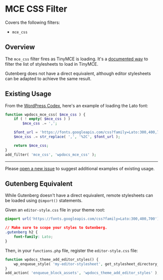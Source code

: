 # MCE CSS Filter

Covers the following filters:

* `mce_css`

## Overview

The `mce_css` filter fires as TinyMCE is loading. It's a [documented way](https://codex.wordpress.org/Plugin_API/Filter_Reference/mce_css) to filter the list of stylesheets to load in TinyMCE.

Gutenberg does not have a direct equivalent, although editor stylesheets can be adapted to achieve the same result.

## Existing Usage

From the [WordPress Codex](https://codex.wordpress.org/Plugin_API/Filter_Reference/mce_css), here's an example of loading the Lato font:

```php
function wpdocs_mce_css( $mce_css ) {
	if ( ! empty( $mce_css ) )
		$mce_css .= ',';

	$font_url = 'https://fonts.googleapis.com/css?family=Lato:300,400,700';
	$mce_css .= str_replace( ',', '%2C', $font_url );

	return $mce_css;
}
add_filter( 'mce_css', 'wpdocs_mce_css' );
```

---

Please [open a new issue](https://github.com/danielbachhuber/gutenberg-migration-guide/issues) to suggest additional examples of existing usage.

## Gutenberg Equivalent

While Gutenberg doesn't have a direct equivalent, remote stylesheets can be loaded using `@import()` statements.

Given an `editor-style.css` file in your theme root:

```css
@import url('https://fonts.googleapis.com/css?family=Lato:300,400,700');

// Make sure to scope your styles to Gutenberg.
.gutenberg h2 {
	font-family: Lato;
}
```

Then, in your `functions.php` file, register the `editor-style.css` file:

```php
function wpdocs_theme_add_editor_styles() {
	wp_enqueue_style( 'my-editor-stylesheet', get_stylesheet_directory_uri() . '/editor-style.css' );
}
add_action( 'enqueue_block_assets', 'wpdocs_theme_add_editor_styles' );
```
